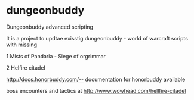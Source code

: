 # dungeonbuddy
Dungeonbuddy  advanced scripting


It is a project to updtae exisstig dungeonbuddy - world of warcraft  scripts with missing 

1 Mists of Pandaria - Siege of orgrimmar 

2 Helfire citadel 

http://docs.honorbuddy.com/-- documentation for honorbuddy available 

boss encounters and tactics  at   http://www.wowhead.com/hellfire-citadel


